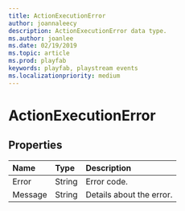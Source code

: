 ```yaml
---
title: ActionExecutionError
author: joannaleecy
description: ActionExecutionError data type.
ms.author: joanlee
ms.date: 02/19/2019
ms.topic: article
ms.prod: playfab
keywords: playfab, playstream events
ms.localizationpriority: medium
---
```


# ActionExecutionError

## Properties

|Name|Type|Description|
| :--------------------|:-------------------|:----------------------|
|Error|String|Error code.|
|Message|String|Details about the error.|
